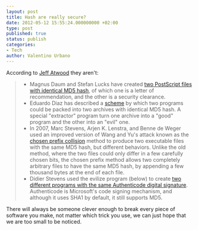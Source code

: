 ```yaml
---
layout: post
title: Hash are really secure?
date: 2012-05-12 15:55:24.000000000 +02:00
type: post
published: true
status: publish
categories:
- Tech
author: Valentino Urbano 
---
```


According to [Jeff Atwood][0] they aren't:

> * Magnus Daum and Stefan Lucks have created [two PostScript files with identical MD5 hash][1], of which one is a letter of recommendation, and the other is a security clearance.
> * Eduardo Diaz has described a [scheme][2] by which two programs could be packed into two archives with identical MD5 hash. A special "extractor" program turn one archive into a "good" program and the other into an "evil" one.
> * In 2007, Marc Stevens, Arjen K. Lenstra, and Benne de Weger used an improved version of Wang and Yu's attack known as the [chosen prefix collision][3] method to produce two executable files with the same MD5 hash, but different behaviors. Unlike the old method, where the two files could only differ in a few carefully chosen bits, the chosen prefix method allows two completely arbitrary files to have the same MD5 hash, by appending a few thousand bytes at the end of each file.
> * Didier Stevens used the evilize program (below) to create [two different programs with the same Authenticode digital signature][4]. Authenticode is Microsoft's code signing mechanism, and although it uses SHA1 by default, it still supports MD5\.
> 

There will always be someone clever enough to break every piece of software you make, not matter which trick you use, we can just hope that we are too small to be noticed.


[0]: http://www.codinghorror.com/blog/2012/04/speed-hashing.html
[1]: http://web.archive.org/web/20071226014140/http://www.cits.rub.de/MD5Collisions/
[2]: http://web.archive.org/web/20080905222334/http://www.codeproject.com/dotnet/HackingMd5.asp
[3]: http://www.win.tue.nl/hashclash/SoftIntCodeSign/
[4]: http://blog.didierstevens.com/2009/01/17/playing-with-authenticode-and-md5-collisions/